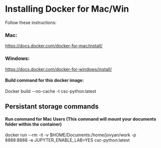 # Installing Docker for Mac/Win

Follow these instructions:

### Mac:
https://docs.docker.com/docker-for-mac/install/

### Windows:
https://docs.docker.com/docker-for-windows/install/

#### Build command for this docker image:
Docker build --no-cache -t csc-python:latest

## Persistant storage commands
#### Run command for Mac Users (This command will mount your documents folder within the container)
docker run --rm -it -v $HOME/Documents:/home/jovyan/work -p 8888:8888 -e JUPYTER_ENABLE_LAB=YES  csc-python:latest

